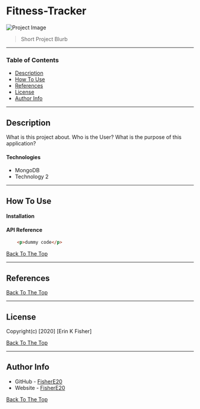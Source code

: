 # Fitness-Tracker

![Project Image](project-image-url)

>Short Project Blurb

---

### Table of Contents

* [Description](#description)
* [How To Use](#how-to-use)
* [References](#references)
* [License](#license)
* [Author Info](#author-info)

---

## Description
What is this project about. Who is the User? What is the purpose of this application? 

#### Technologies

- MongoDB
- Technology 2

---

## How To Use

#### Installation



#### API Reference

```html
    <p>dummy code</p>
```
[Back To The Top](#Fitness-Tracker)

---

## References
[Back To The Top](#Fitness-Tracker)

---

## License
Copyright(c) [2020] [Erin K Fisher]

[Back To The Top](#Fitness-Tracker)

---

## Author Info

- GitHub - [FisherE20](https://github.com/FisherE20/Fitness-Tracker)
- Website - [FisherE20](https://fishere20.github.io/Responsive-Portfolio/) 

[Back To The Top](#Fitness-Tracker)